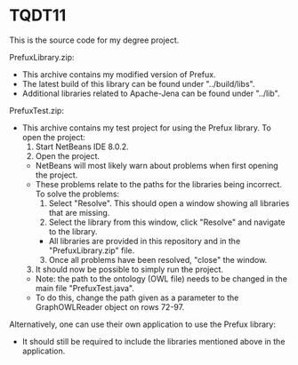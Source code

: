 # TQDT11

This is the source code for my degree project.

PrefuxLibrary.zip:
- This archive contains my modified version of Prefux.
- The latest build of this library can be found under "../build/libs".
- Additional libraries related to Apache-Jena can be found under "../lib".

PrefuxTest.zip:
- This archive contains my test project for using the Prefux library.
To open the project:
  1. Start NetBeans IDE 8.0.2.
  2. Open the project.
    - NetBeans will most likely warn about problems when first opening the project.
    - These problems relate to the paths for the libraries being incorrect.
    To solve the problems:
      1. Select "Resolve". This should open a window showing all libraries that are missing.
      2. Select the library from this window, click "Resolve" and navigate to the library.
        - All libraries are provided in this repository and in the "PrefuxLibrary.zip" file.
      3. Once all problems have been resolved, "close" the window.
  3. It should now be possible to simply run the project.
    - Note: the path to the ontology (OWL file) needs to be changed in the main file "PrefuxTest.java".
    - To do this, change the path given as a parameter to the GraphOWLReader object on rows 72-97.
    
Alternatively, one can use their own application to use the Prefux library:
- It should still be required to include the libraries mentioned above in the application.
